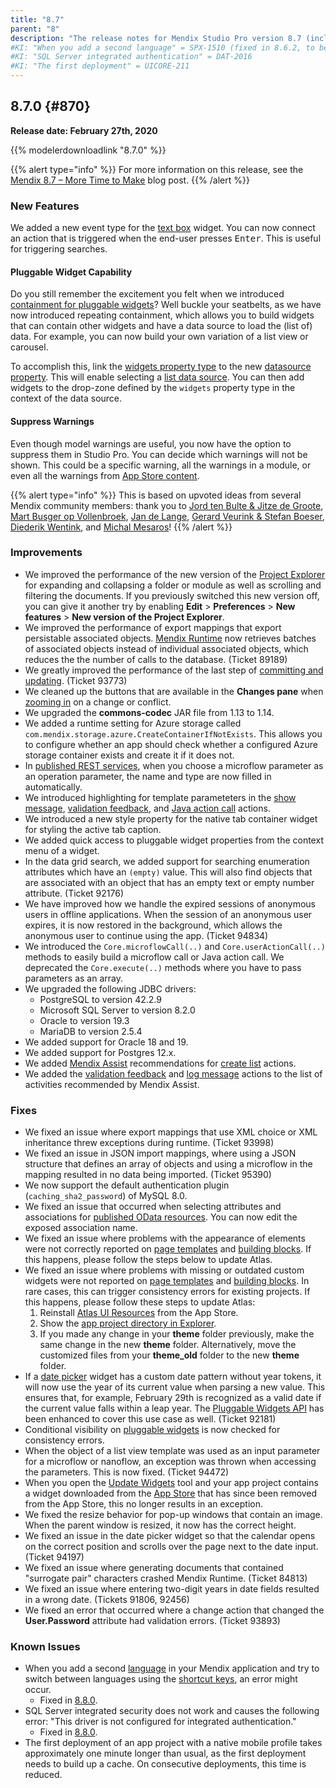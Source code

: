 ```yaml
---
title: "8.7"
parent: "8"
description: "The release notes for Mendix Studio Pro version 8.7 (including all patches) with details on new features, bug fixes, and known issues."
#KI: "When you add a second language" = SPX-1510 (fixed in 8.6.2, to be fixed in 8.8.0)
#KI: "SQL Server integrated authentication" = DAT-2016
#KI: "The first deployment" = UICORE-211
---
```


## 8.7.0 {#870}

**Release date: February 27th, 2020**

{{% modelerdownloadlink "8.7.0" %}}

{{% alert type="info" %}}
For more information on this release, see the [Mendix 8.7 – More Time to Make](https://www.mendix.com/blog/mendix-8-7-more-time-to-make/) blog post.
{{% /alert %}}

### New Features

We added a new event type for the [text box](/refguide/text-box) widget. You can now connect an action that is triggered when the end-user presses <kbd>Enter</kbd>. This is useful for triggering searches.

#### Pluggable Widget Capability

Do you still remember the excitement you felt when we introduced [containment for pluggable widgets](8.3#pluggable)? Well buckle your seatbelts, as we have now introduced repeating containment, which allows you to build widgets that can contain other widgets and have a data source to load the (list of) data. For example, you can now build your own variation of a list view or carousel.

To accomplish this, link the [widgets property type](/apidocs-mxsdk/apidocs/client-apis-for-pluggable-widgets#listvalue) to the new [datasource property](/apidocs-mxsdk/apidocs/property-types-pluggable-widgets#datasource). This will enable selecting a [list data source](/refguide/data-sources#list-widgets). You can then add widgets to the drop-zone defined by the `widgets` property type in the context of the data source.

#### Suppress Warnings

Even though model warnings are useful, you now have the option to suppress them in Studio Pro. You can decide which warnings will not be shown. This could be a specific warning, all the warnings in a module, or even all the warnings from [App Store content](/developerportal/app-store/app-store-content).

{{% alert type="info" %}}
This is based on upvoted ideas from several Mendix community members: thank you to [Jord ten Bulte & Jitze de Groote](https://forum.mendixcloud.com/link/ideas/1282), [Mart Busger op Vollenbroek](https://forum.mendixcloud.com/link/ideas/1466), [Jan de Lange](https://forum.mendixcloud.com/link/ideas/1374), [Gerard Veurink & Stefan Boeser](https://forum.mendixcloud.com/link/ideas/213), [Diederik Wentink](https://forum.mendixcloud.com/link/ideas/399), and [Michal Mesaros](https://forum.mendixcloud.com/link/ideas/1643)!
{{% /alert %}}

### Improvements

* We improved the performance of the new version of the [Project Explorer](/refguide/preferences-dialog#new-project-explorer) for expanding and collapsing a folder or module as well as scrolling and filtering the documents. If you previously switched this new version off, you can give it another try by enabling **Edit** > **Preferences** > **New features** > **New version of the Project Explorer**.
* We improved the performance of export mappings that export persistable associated objects. [Mendix Runtime](/refguide/runtime) now retrieves batches of associated objects instead of individual associated objects, which reduces the the number of calls to the database. (Ticket 89189)
* We greatly improved the performance of the last step of [committing  and updating](/refguide/collaborative-development). (Ticket 93773)
* We cleaned up the buttons that are available in the **Changes pane** when [zooming in](/refguide/changes-pane#zoomed-in-level) on a change or conflict.
* We upgraded the **commons-codec** JAR file from 1.13 to 1.14.
* We added a runtime setting for Azure storage called `com.mendix.storage.azure.CreateContainerIfNotExists`. This allows you to configure whether an app should check whether a configured Azure storage container exists and create it if it does not.
* In [published REST services](/refguide/published-rest-service), when you choose a microflow parameter as an operation parameter, the name and type are now filled in automatically.
* We introduced highlighting for template parameteters in the [show message](/refguide/show-message), [validation feedback](/refguide/validation-feedback), and [Java action call](/refguide/java-action-call) actions.
* We introduced a new style property for the native tab container widget for styling the active tab caption.
* We added quick access to pluggable widget properties from the context menu of a widget.
* In the data grid search, we added support for searching enumeration attributes which have an `(empty)` value. This will also find objects that are associated with an object that has an empty text or empty number attribute. (Ticket 92176)
* We have improved how we handle the expired sessions of anonymous users in offline applications. When the session of an anonymous user expires, it is now restored in the background, which allows the anonymous user to continue using the app. (Ticket 94834)
* We introduced the `Core.microflowCall(..)` and `Core.userActionCall(..)` methods to easily build a microflow call or Java action call. We deprecated the `Core.execute(..)` methods where you have to pass parameters as an array.
* We upgraded the following JDBC drivers:
	* PostgreSQL to version 42.2.9
	* Microsoft SQL Server to version 8.2.0
	* Oracle to version 19.3
	* MariaDB to version 2.5.4
* We added support for Oracle 18 and 19.
* We added support for Postgres 12.x.
* We added [Mendix Assist](/refguide/mx-assist-studio-pro) recommendations for [create list](/refguide/create-list) actions.
* We added the [validation feedback](/refguide/validation-feedback) and [log message](/refguide/log-message) actions to the list of activities recommended by Mendix Assist.

### Fixes

* <a name="93998"></a>We fixed an issue where export mappings that use XML choice or XML inheritance threw exceptions during runtime. (Ticket 93998)
* <a name="95390"></a>We fixed an issue in JSON import mappings, where using a JSON structure that defines an array of objects and using a microflow in the mapping resulted in no data being imported. (Ticket 95390)
* <a name="1530"></a>We now support the default authentication plugin (`caching_sha2_password`) of MySQL 8.0.
* We fixed an issue that occurred when selecting attributes and associations for [published OData resources](/refguide/published-odata-resource). You can now edit the exposed association name.
* We fixed an issue where problems with the appearance of elements were not correctly reported on [page templates](/refguide/page-templates) and [building blocks](/refguide/building-block). If this happens, please follow the steps below to update Atlas.
* We fixed an issue where problems with missing or outdated custom widgets were not reported on [page templates](/refguide/page-templates) and [building blocks](/refguide/building-block). In rare cases, this can trigger consistency errors for existing projects. If this happens, please follow these steps to update Atlas:<br />
	1. Reinstall [Atlas UI Resources](https://appstore.home.mendix.com/link/app/104730/) from the App Store.<br />
	2. Show the [app project directory in Explorer](/howto/general/show-project-directory).<br />
	3. If you made any change in your **theme** folder previously, make the same change in the new **theme** folder. Alternatively, move the customized files from your **theme_old** folder to the new **theme** folder.
* If a [date picker](/refguide/date-picker) widget has a custom date pattern without year tokens, it will now use the year of its current value when parsing a new value. This ensures that, for example, February 29th is recognized as a valid date if the current value falls within a leap year. The [Pluggable Widgets API](/apidocs-mxsdk/apidocs/pluggable-widgets) has been enhanced to cover this use case as well. (Ticket 92181)
* Conditional visibility on [pluggable widgets](/howto/extensibility/build-native-widget) is now checked for consistency errors.
* When the object of a list view template was used as an input parameter for a microflow or nanoflow, an exception was thrown when accessing the parameters. This is now fixed. (Ticket 94472)
* When you open the [Update Widgets](/refguide/project-menu#update-widgets) tool and your app project contains a widget downloaded from the [App Store](https://appstore.home.mendix.com) that has since been removed from the App Store, this no longer results in an exception.
* We fixed the resize behavior for pop-up windows that contain an image. When the parent window is resized, it now has the correct height.
* We fixed an issue in the date picker widget so that the calendar opens on the correct position and scrolls over the page next to the date input. (Ticket 94197)
* We fixed an issue where generating documents that contained "surrogate pair" characters crashed Mendix Runtime. (Ticket 84813)
* We fixed an issue where entering two-digit years in date fields resulted in a wrong date. (Tickets 91806, 92456)
* We fixed an error that occurred where a change action that changed the **User.Password** attribute had validation errors. (Ticket 93893)

### Known Issues

* When you add a second [language](/howto/collaboration-requirements-management/translate-your-app-content) in your Mendix application and try to switch between languages using the [shortcut keys](/refguide/menus#language), an error might occur.
	* Fixed in [8.8.0](8.8#1510).
* SQL Server integrated security does not work and causes the following error: "This driver is not configured for integrated authentication."
	* Fixed in [8.8.0](8.8#2016).
* The first deployment of an app project with a native mobile profile takes approximately one minute longer than usual, as the first deployment needs to build up a cache. On consecutive deployments, this time is reduced.
